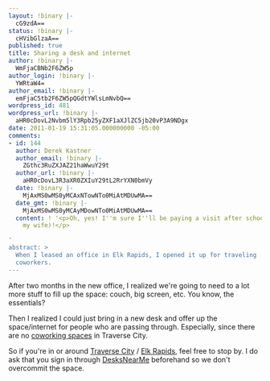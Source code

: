 ```yaml
---
layout: !binary |-
  cG9zdA==
status: !binary |-
  cHVibGlzaA==
published: true
title: Sharing a desk and internet
author: !binary |-
  WmFjaCBNb2F6ZW5p
author_login: !binary |-
  YWRtaW4=
author_email: !binary |-
  emFjaC5tb2F6ZW5pQGdtYWlsLmNvbQ==
wordpress_id: 481
wordpress_url: !binary |-
  aHR0cDovL2Nvbm5lY3Rpb25yZXF1aXJlZC5jb20vP3A9NDgx
date: 2011-01-19 15:31:05.000000000 -05:00
comments:
- id: 144
  author: Derek Kastner
  author_email: !binary |-
    ZGthc3RuZXJAZ21haWwuY29t
  author_url: !binary |-
    aHR0cDovL3R3aXR0ZXIuY29tL2RrYXN0bmVy
  date: !binary |-
    MjAxMS0wMS0yMCAxNTowNTo0MiAtMDUwMA==
  date_gmt: !binary |-
    MjAxMS0wMS0yMCAyMDowNTo0MiAtMDUwMA==
  content: ! '<p>Oh, yes! I''m sure I''ll be paying a visit after school''s out (for
    my wife)!</p>

'
abstract: >
  When I leased an office in Elk Rapids, I opened it up for traveling
  coworkers.
---
```

After two months in the new office, I realized we're going to need to a lot more stuff to fill up the space: couch, big screen, etc. You know, the essentials?

Then I realized I could just bring in a new desk and offer up the space/internet for people who are passing through. Especially, since there are no [coworking spaces](http://en.wikipedia.org/wiki/Coworking) in Traverse City.

So if you're in or around [Traverse City](http://maps.google.com/maps?f=q&source=s_q&hl=en&geocode=&q=Traverse+City,+MI&aq=&sll=37.0625,-95.677068&sspn=47.033113,68.291016&ie=UTF8&hq=&hnear=Traverse+City,+Grand+Traverse,+Michigan&z=13) / [Elk Rapids](http://maps.google.com/maps?f=q&source=s_q&hl=en&geocode=&q=Elk+Rapids,+MI&sll=44.763057,-85.620632&sspn=0.082881,0.133381&ie=UTF8&hq=&hnear=Elk+Rapids,+Antrim,+Michigan&z=14), feel free to stop by. I do ask that you sign in through [DesksNearMe](http://desksnear.me/workplaces/497-connection-required) beforehand so we don't overcommit the space.
